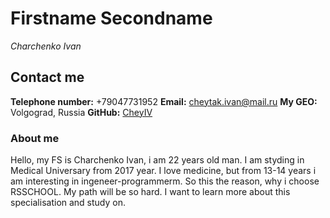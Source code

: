 # Firstname Secondname
*Charchenko Ivan*
## Contact me
**Telephone number:** +79047731952
**Email:** cheytak.ivan@mail.ru
**My GEO:** Volgograd, Russia
**GitHub:** [CheyIV](https://github.com/CheyIV)
### About me
Hello, my FS is Charchenko Ivan, i am 22 years old man. I am styding in Medical Universary from 2017 year. I love medicine, but from 13-14 years i am interesting in ingeneer-programmerm. So this the reason, why i choose RSSCHOOL. My path will be so hard. I want to learn more about this specialisation and study on.
